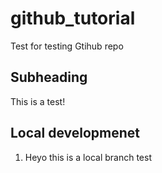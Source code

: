 # github_tutorial
Test for testing Gtihub repo

## Subheading

This is a test!

## Local developmenet

1. Heyo this is a local branch test